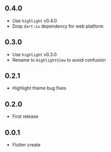 ## 0.4.0

- Use `highlight` v0.4.0
- Drop `dart:io` dependency for web platform

## 0.3.0

- Use `highlight` v0.3.0
- Rename to `HighlightView` to avoid confusion

## 0.2.1

- Highlight theme bug fixes

## 0.2.0

- First release

## 0.0.1

- Flutter create
